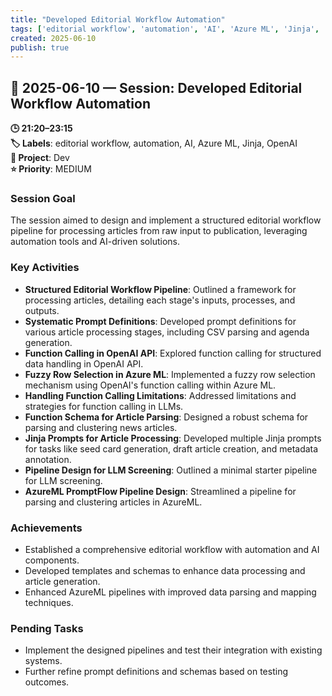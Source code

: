 ```yaml
---
title: "Developed Editorial Workflow Automation"
tags: ['editorial workflow', 'automation', 'AI', 'Azure ML', 'Jinja', 'OpenAI']
created: 2025-06-10
publish: true
---
```


## 📅 2025-06-10 — Session: Developed Editorial Workflow Automation

**🕒 21:20–23:15**  
**🏷️ Labels**: editorial workflow, automation, AI, Azure ML, Jinja, OpenAI  
**📂 Project**: Dev  
**⭐ Priority**: MEDIUM  


### Session Goal
The session aimed to design and implement a structured editorial workflow pipeline for processing articles from raw input to publication, leveraging automation tools and AI-driven solutions.

### Key Activities
- **Structured Editorial Workflow Pipeline**: Outlined a framework for processing articles, detailing each stage's inputs, processes, and outputs.
- **Systematic Prompt Definitions**: Developed prompt definitions for various article processing stages, including CSV parsing and agenda generation.
- **Function Calling in OpenAI API**: Explored function calling for structured data handling in OpenAI API.
- **Fuzzy Row Selection in Azure ML**: Implemented a fuzzy row selection mechanism using OpenAI's function calling within Azure ML.
- **Handling Function Calling Limitations**: Addressed limitations and strategies for function calling in LLMs.
- **Function Schema for Article Parsing**: Designed a robust schema for parsing and clustering news articles.
- **Jinja Prompts for Article Processing**: Developed multiple Jinja prompts for tasks like seed card generation, draft article creation, and metadata annotation.
- **Pipeline Design for LLM Screening**: Outlined a minimal starter pipeline for LLM screening.
- **AzureML PromptFlow Pipeline Design**: Streamlined a pipeline for parsing and clustering articles in AzureML.

### Achievements
- Established a comprehensive editorial workflow with automation and AI components.
- Developed templates and schemas to enhance data processing and article generation.
- Enhanced AzureML pipelines with improved data parsing and mapping techniques.

### Pending Tasks
- Implement the designed pipelines and test their integration with existing systems.
- Further refine prompt definitions and schemas based on testing outcomes.
